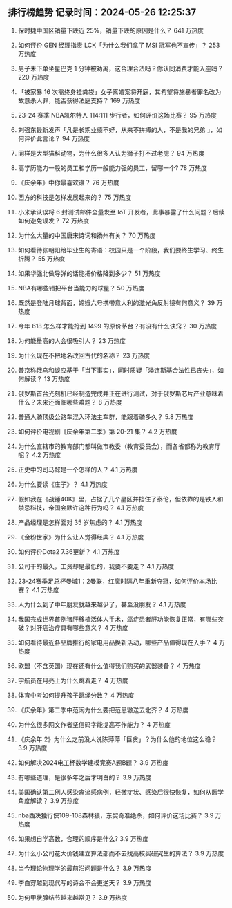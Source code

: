 
## 排行榜趋势 记录时间：2024-05-26 12:25:37
  
  1. 保时捷中国区销量下跌近 25%，销量下跌的原因是什么？ 641 万热度
    
  2. 如何评价 GEN 经理指责 LCK「为什么我们拿了 MSI 冠军也不宣传」？ 253 万热度
    
  3. 男子未下单坐星巴克 1 分钟被劝离，这合理合法吗？你认同消费才能入座吗？ 220 万热度
    
  4. 「被家暴 16 次需终身挂粪袋」女子离婚案将开庭，其希望将施暴者罪名改为故意杀人罪，能否获得法庭支持？ 169 万热度
    
  5. 23-24 赛季 NBA凯尔特人 114:111 步行者，如何评价这场比赛？ 95 万热度
    
  6. 刘强东最新发声「凡是长期业绩不好，从来不拼搏的人，不是我的兄弟 」，如何评价此言论？ 94 万热度
    
  7. 同样是大型猫科动物，为什么很多人认为狮子打不过老虎？ 94 万热度
    
  8. 高学历能力一般的员工和学历一般能力强的员工，留哪一个? 78 万热度
    
  9. 《庆余年》中你最喜欢谁？ 76 万热度
    
  10. 西方的科技是怎样发展起来的？ 75 万热度
    
  11. 小米承认误将 6 封测试邮件全量发至 IoT 开发者，此事暴露了什么问题？后续如何避免误发？ 72 万热度
    
  12. 为什么大量的中国唐宋诗词和扬州有关？ 70 万热度
    
  13. 如何看待张朝阳给毕业生的寄语：校园只是一个阶段，我们要终生学习、终生折腾？ 55 万热度
    
  14. 如果华强北做导弹的话能把价格降到多少？ 51 万热度
    
  15. NBA有哪些错把平台当能力的球星？ 50 万热度
    
  16. 既然是登陆月球背面，嫦娥六号携带意大利的激光角反射镜有何意义？ 39 万热度
    
  17. 今年 618 怎么样才能抢到 1499 的原价茅台？有没有什么诀窍？ 30 万热度
    
  18. 为何能量高的人会很吸引人？ 23 万热度
    
  19. 为什么现在不把地名改回古代的名称？ 23 万热度
    
  20. 普京称俄乌和谈应基于「当下事实」，同时质疑「泽连斯基合法性已丧失」，如何解读？ 13 万热度
    
  21. 俄罗斯首台光刻机已经制造完成并正在进行测试，对于俄罗斯芯片产业意味着什么？未来还面临哪些难题？ 8 万热度
    
  22. 普通人骑顶级公路车混入环法主车群，能跟着骑多久？ 5.8 万热度
    
  23. 如何评价电视剧《庆余年第二季》第 20-21 集？ 4.2 万热度
    
  24. 为什么直辖市的教育部门都叫做市教委（教育委员会），而各省都称为教育厅呢？ 4.2 万热度
    
  25. 正史中的司马懿是一个怎样的人？ 4.1 万热度
    
  26. 为什么要读《庄子》？ 4.1 万热度
    
  27. 假如我在《战锤40K》里，占据了几个星区并挡住了泰伦，但依靠的是铁人和禁忌科技，帝国会默许这种行为吗？ 4.1 万热度
    
  28. 产品经理是怎样面对 35 岁焦虑的？ 4.1 万热度
    
  29. 《金粉世家》为什么让人觉得经典？ 4.1 万热度
    
  30. 如何评价Dota2 7.36更新？ 4.1 万热度
    
  31. 公司干的最久，工资却是最低的，我要不要走？ 4.1 万热度
    
  32. 23-24赛季足总杯曼城1：2曼联，红魔时隔八年重新夺冠，如何评价本场比赛？ 4.1 万热度
    
  33. 人为什么到了中年朋友就越来越少了，甚至没朋友？ 4.1 万热度
    
  34. 我国完成世界首例猪肝移植活体人手术，癌症患者肝功能恢复正常，有哪些突破？对肝癌治疗具有哪些意义？ 4 万热度
    
  35. 如何看待最近各品牌推行的家电用品换新活动，哪些产品值得现在入手？ 4 万热度
    
  36. 欧盟（不含英国）现在还有什么值得我们购买的武器装备？ 4 万热度
    
  37. 宇航员在月亮上为什么跳着走？ 4 万热度
    
  38. 体育中考如何提升孩子跳绳分数？ 4 万热度
    
  39. 《庆余年》第二季中范闲为什么要把范思辙送去北齐？ 4 万热度
    
  40. 为什么很多网文作者坚信码字能提高写作能力？ 4 万热度
    
  41. 《庆余年 2》为什么之前没人说陈萍萍「巨贪」？为什么他的地位这么稳？ 3.9 万热度
    
  42. 如何解决2024电工杯数学建模竞赛A题B题？ 3.9 万热度
    
  43. 有哪些道理，是很多年之后才明白的？ 3.9 万热度
    
  44. 美国确认第二例人感染禽流感病例，轻微症状、感染后很快恢复，如何从医学角度解读？ 3.9 万热度
    
  45. nba西决独行侠109-108森林狼，东契奇准绝杀，如何评价这场比赛？ 3.9 万热度
    
  46. 如果想自学高数，合理的顺序是什么? 3.9 万热度
    
  47. 为什么小公司花大价钱建立算法部而不去找高校买研究生的算法？ 3.9 万热度
    
  48. 当今理论物理学的最前沿问题是什么？ 3.9 万热度
    
  49. 李白穿越到现代写的诗会不会更逆天？ 3.9 万热度
    
  50. 为何甲状腺结节越来越常见？ 3.9 万热度
    